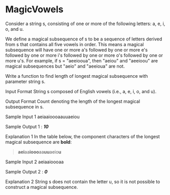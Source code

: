 # MagicVowels

Consider a string s, consisting of one or more of the following letters: a, e, i, o, and u.
 
We define a magical subsequence of s to be a sequence of letters derived from s that contains all five vowels in order. This means a magical subsequence will have one or more a's followed by one or more e's followed by one or more i's followed by one or more o's followed by one or more u's. For example, if s = "aeeiooua", then "aeiou" and "aeeioou" are magical subsequences but "aeio" and "aeeioua" are not.
 
Write a function to find length of longest magical subsequence with parameter string s.
 
Input Format
String s composed of English vowels (i.e., a, e, i, o, and u).
 
Output Format
Count denoting the length of the longest magical subsequence in s.
 
Sample Input 1
aeiaaioooaauuaeiou
 
Sample Output 1 : **_10_**
 
Explanation 1
In the table below, the component characters of the longest magical subsequence are **bold**:

> **aei**aa**iooo**aa**uu**aeio**u**

 
Sample Input 2
aeiaaioooaa
 
Sample Output 2 : **_0_**
 
Explanation 2
String s does not contain the letter u, so it is not possible to construct a magical subsequence.